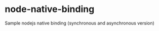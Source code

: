 node-native-binding
===================

Sample nodejs native binding (synchronous and asynchronous version)
